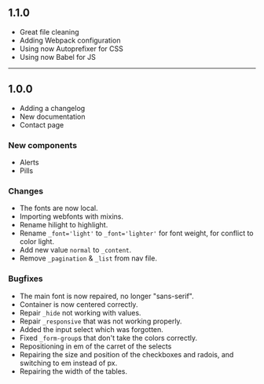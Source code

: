 ## 1.1.0

- Great file cleaning
- Adding Webpack configuration
- Using now Autoprefixer for CSS
- Using now Babel for JS

---

## 1.0.0

- Adding a changelog
- New documentation
- Contact page

### New components

- Alerts
- Pills

### Changes

- The fonts are now local.
- Importing webfonts with mixins.
- Rename hilight to highlight.
- Rename `_font='light'` to `_font='lighter'` for font weight, for conflict to color light.
- Add new value `normal` to `_content`.
- Remove `_pagination` & `_list` from nav file.

### Bugfixes

- The main font is now repaired, no longer "sans-serif".
- Container is now centered correctly.
- Repair `_hide` not working with values.
- Repair `_responsive` that was not working properly.
- Added the input select which was forgotten.
- Fixed `_form-group`s that don't take the colors correctly.
- Repositioning in em of the carret of the selects
- Repairing the size and position of the checkboxes and radois, and switching to em instead of px.
- Repairing the width of the tables.
